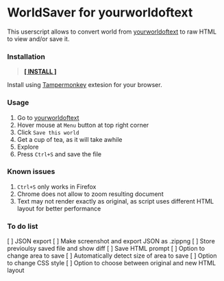 # WorldSaver for yourworldoftext
This userscript allows to convert world from [yourworldoftext](http://www.yourworldoftext.com/) to raw HTML to view and/or save it.

### Installation
> **[\[ INSTALL \]](https://github.com/qmhQTqiGh8AGfqYkNyP7/WorldSaver/raw/master/yourworldoftext.user.js)**

Install using [Tampermonkey](http://tampermonkey.net/) extesion for your browser.

### Usage
1. Go to [yourworldoftext](http://www.yourworldoftext.com/)
2. Hover mouse at `Menu` button at top right corner
3. Click `Save this world`
4. Get a cup of tea, as it will take awhile
5. Explore
6. Press `Ctrl+S` and save the file

### Known issues
1. `Ctrl+S` only works in Firefox
2. Chrome does not allow to zoom resulting document
3. Text may not render exactly as original, as script uses different HTML layout for better performance

### To do list
[ ] JSON export
[ ] Make screenshot and export JSON as .zippng
[ ] Store previoulsy saved file and show diff
[ ] Save HTML prompt
[ ] Option to change area to save
[ ] Automatically detect size of area to save
[ ] Option to change CSS style
[ ] Option to choose between original and new HTML layout
